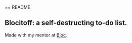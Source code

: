 == README

 ## Blocitoff: a self-destructing to-do list.
 
 Made with my mentor at [Bloc](http://bloc.io).